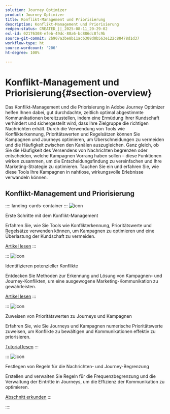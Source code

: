 ```yaml
---
solution: Journey Optimizer
product: Journey Optimizer
title: Konflikt-Management und Priorisierung
description: Konflikt-Management und Priorisierung
redpen-status: CREATED_||_2025-08-11_20-29-02
exl-id: 02176308-efeb-49dc-88a6-bc886dc8fc9b
source-git-commit: 2b907a3be8b11ac6308d0b563e122c88478d1d37
workflow-type: ht
source-wordcount: '206'
ht-degree: 100%

---
```


# Konflikt-Management und Priorisierung{#section-overview}

Das Konflikt-Management und die Priorisierung in Adobe Journey Optimizer helfen Ihnen dabei, gut durchdachte, zeitlich optimal abgestimmte Kommunikationen bereitzustellen, indem eine Ermüdung Ihrer Kundschaft verhindert und sichergestellt wird, dass Ihre Zielgruppe die richtigen Nachrichten erhält. Durch die Verwendung von Tools wie Konflikterkennung, Prioritätswerten und Regelsätzen können Sie Kampagnen und Journeys optimieren, um Überschneidungen zu vermeiden und die Häufigkeit zwischen den Kanälen auszugleichen. Ganz gleich, ob Sie die Häufigkeit des Versendens von Nachrichten begrenzen oder entscheiden, welche Kampagnen Vorrang haben sollen – diese Funktionen wirken zusammen, um die Entscheidungsfindung zu vereinfachen und Ihre Marketing-Strategie zu optimieren. Tauchen Sie ein und erfahren Sie, wie diese Tools Ihre Kampagnen in nahtlose, wirkungsvolle Erlebnisse verwandeln können.

## Konflikt-Management und Priorisierung

:::: landing-cards-container
:::
![icon](https://cdn.experienceleague.adobe.com/icons/circle-play.svg?lang=de)

Erste Schritte mit dem Konflikt-Management

Erfahren Sie, wie Sie Tools wie Konflikterkennung, Prioritätswerte und Regelsätze verwenden können, um Kampagnen zu optimieren und eine Überlastung der Kundschaft zu vermeiden.

[Artikel lesen](../using/conflict-prioritization/gs-conflict-prioritization.md)
:::

:::
![icon](https://cdn.experienceleague.adobe.com/icons/list-check.svg?lang=de)

Identifizieren potenzieller Konflikte

Entdecken Sie Methoden zur Erkennung und Lösung von Kampagnen- und Journey-Konflikten, um eine ausgewogene Marketing-Kommunikation zu gewährleisten.

[Artikel lesen](../using/conflict-prioritization/conflicts.md)
:::

:::
![icon](https://cdn.experienceleague.adobe.com/icons/bullseye.svg?lang=de)

Zuweisen von Prioritätswerten zu Journeys und Kampagnen

Erfahren Sie, wie Sie Journeys und Kampagnen numerische Prioritätswerte zuweisen, um Konflikte zu bewältigen und Kommunikationen effektiv zu priorisieren.

[Tutorial lesen](../using/conflict-prioritization/priority-scores.md)
:::

:::
![icon](https://cdn.experienceleague.adobe.com/icons/gear.svg?lang=de)

Festlegen von Regeln für die Nachrichten- und Journey-Begrenzung

Erstellen und verwalten Sie Regeln für die Frequenzbegrenzung und die Verwaltung der Eintritte in Journeys, um die Effizienz der Kommunikation zu optimieren.

[Abschnitt erkunden](capping-rules-landing-page.md)
:::

::::
